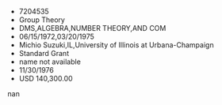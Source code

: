 
* 7204535
* Group Theory
* DMS,ALGEBRA,NUMBER THEORY,AND COM
* 06/15/1972,03/20/1975
* Michio Suzuki,IL,University of Illinois at Urbana-Champaign
* Standard Grant
*   name not available
* 11/30/1976
* USD 140,300.00

nan
